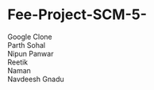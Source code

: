 # Fee-Project-SCM-5-
Google Clone
<br>
Parth Sohal <br> Nipun Panwar <br> Reetik <br> Naman <br> Navdeesh Gnadu
